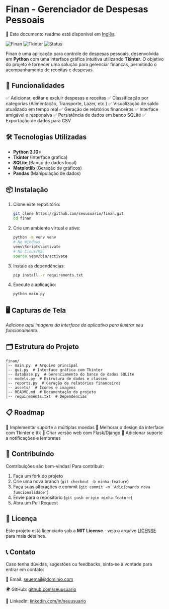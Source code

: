 # Finan - Gerenciador de Despesas Pessoais

📌 Este documento readme está disponível em [Inglês](README.md).

![Finan](https://img.shields.io/badge/Python-3.10%2B-blue.svg)
![Tkinter](https://img.shields.io/badge/Tkinter-GUI-orange.svg)
![Status](https://img.shields.io/badge/Status-Em%20Desenvolvimento-yellow)

Finan é uma aplicação para controle de despesas pessoais, desenvolvida em **Python** com uma interface gráfica intuitiva utilizando **Tkinter**. O objetivo do projeto é fornecer uma solução para gerenciar finanças, permitindo o acompanhamento de receitas e despesas.

## 📌 Funcionalidades

✅ Adicionar, editar e excluir despesas e receitas
✅ Classificação por categorias (Alimentação, Transporte, Lazer, etc.)
✅ Visualização de saldo atualizado em tempo real
✅ Geração de relatórios financeiros
✅ Interface amigável e responsiva
✅ Persistência de dados em banco SQLite
✅ Exportação de dados para CSV

## 🛠 Tecnologias Utilizadas

- **Python 3.10+**
- **Tkinter** (Interface gráfica)
- **SQLite** (Banco de dados local)
- **Matplotlib** (Geração de gráficos)
- **Pandas** (Manipulação de dados)

## 📦 Instalação

1. Clone este repositório:
   ```bash
   git clone https://github.com/seuusuario/finan.git
   cd finan
   ```
2. Crie um ambiente virtual e ative:
   ```bash
   python -m venv venv
   # No Windows
   venv\Scripts\activate
   # No Linux/Mac
   source venv/bin/activate
   ```
3. Instale as dependências:
   ```bash
   pip install -r requirements.txt
   ```
4. Execute a aplicação:
   ```bash
   python main.py
   ```

## 🖥 Capturas de Tela

*Adicione aqui imagens da interface do aplicativo para ilustrar seu funcionamento.*

## 🗂 Estrutura do Projeto
```
finan/
│-- main.py  # Arquivo principal
│-- gui.py  # Interface gráfica com Tkinter
│-- database.py  # Gerenciamento do banco de dados SQLite
│-- models.py  # Estrutura de dados e classes
│-- reports.py  # Geração de relatórios financeiros
│-- assets/  # Ícones e imagens
│-- README.md  # Documentação do projeto
│-- requirements.txt  # Dependências
```

## 📋 Roadmap

🔹 Implementar suporte a múltiplas moedas
🔹 Melhorar o design da interface com Tkinter e ttk
🔹 Criar versão web com Flask/Django
🔹 Adicionar suporte a notificações e lembretes

## 🤝 Contribuindo

Contribuições são bem-vindas! Para contribuir:
1. Faça um fork do projeto
2. Crie uma nova branch (`git checkout -b minha-feature`)
3. Faça suas alterações e commit (`git commit -m 'Adicionando nova funcionalidade'`)
4. Envie para o repositório (`git push origin minha-feature`)
5. Abra um Pull Request

## 📜 Licença

Este projeto está licenciado sob a **MIT License** - veja o arquivo [LICENSE](LICENSE) para mais detalhes.

## 📞 Contato

Caso tenha dúvidas, sugestões ou feedbacks, sinta-se à vontade para entrar em contato:

📧 Email: [seuemail@dominio.com](mailto:seuemail@dominio.com)

🌍 GitHub: [github.com/seuusuario](https://github.com/seuusuario)

🔗 LinkedIn: [linkedin.com/in/seuusuario](https://linkedin.com/in/seuusuario)